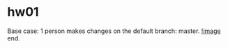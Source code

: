 # hw01

<!-- [![Build Status](https://travis-ci.org/aleman/hw01.svg?branch=master)](https://travis-ci.org/aleman/hw01) -->

Base case: 1 person makes changes on the default branch: master.
[!image](img/case-1.png?raw=true)
end.
